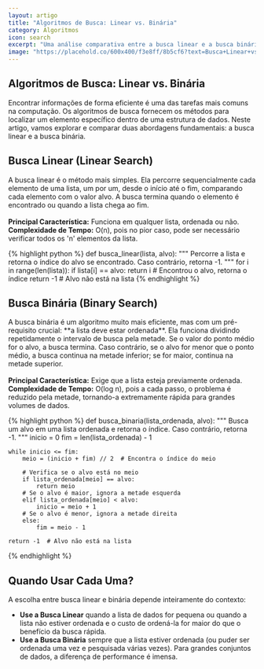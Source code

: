 ```yaml
---
layout: artigo
title: "Algoritmos de Busca: Linear vs. Binária"
category: Algoritmos
icon: search
excerpt: "Uma análise comparativa entre a busca linear e a busca binária, dois algoritmos fundamentais para encontrar elementos em uma coleção de dados. Entenda quando e porquê usar cada um."
image: "https://placehold.co/600x400/f3e8ff/8b5cf6?text=Busca+Linear+vs+Binária"
---
```


<article>
    <h1 class="text-4xl font-extrabold tracking-tight text-[var(--text-primary)] sm:text-5xl">Algoritmos de Busca: Linear vs. Binária</h1>
    <p class="mt-6 text-lg text-[var(--text-secondary)]">
        Encontrar informações de forma eficiente é uma das tarefas mais comuns na computação. Os algoritmos de busca fornecem os métodos para localizar um elemento específico dentro de uma estrutura de dados. Neste artigo, vamos explorar e comparar duas abordagens fundamentais: a busca linear e a busca binária.
    </p>
    <section class="pt-10" id="busca-linear">
        <h2 class="text-3xl font-bold tracking-tight text-[var(--text-primary)]">Busca Linear (Linear Search)</h2>
        <p class="mt-4 mb-6 text-lg text-[var(--text-secondary)]">
            A busca linear é o método mais simples. Ela percorre sequencialmente cada elemento de uma lista, um por um, desde o início até o fim, comparando cada elemento com o valor alvo. A busca termina quando o elemento é encontrado ou quando a lista chega ao fim.
            <br><br>
            <strong>Principal Característica:</strong> Funciona em qualquer lista, ordenada ou não.
            <br>
            <strong>Complexidade de Tempo:</strong> O(n), pois no pior caso, pode ser necessário verificar todos os 'n' elementos da lista.
        </p>
{% highlight python %}
def busca_linear(lista, alvo):
    """
    Percorre a lista e retorna o índice do alvo se encontrado.
    Caso contrário, retorna -1.
    """
    for i in range(len(lista)):
        if lista[i] == alvo:
            return i  # Encontrou o alvo, retorna o índice
    return -1  # Alvo não está na lista
{% endhighlight %}
    </section>
    <section class="pt-10" id="busca-binaria">
        <h2 class="text-3xl font-bold tracking-tight text-[var(--text-primary)]">Busca Binária (Binary Search)</h2>
        <p class="mt-4 mb-6 text-lg text-[var(--text-secondary)]">
            A busca binária é um algoritmo muito mais eficiente, mas com um pré-requisito crucial: **a lista deve estar ordenada**. Ela funciona dividindo repetidamente o intervalo de busca pela metade. Se o valor do ponto médio for o alvo, a busca termina. Caso contrário, se o alvo for menor que o ponto médio, a busca continua na metade inferior; se for maior, continua na metade superior.
            <br><br>
            <strong>Principal Característica:</strong> Exige que a lista esteja previamente ordenada.
            <br>
            <strong>Complexidade de Tempo:</strong> O(log n), pois a cada passo, o problema é reduzido pela metade, tornando-a extremamente rápida para grandes volumes de dados.
        </p>
{% highlight python %}
def busca_binaria(lista_ordenada, alvo):
    """
    Busca um alvo em uma lista ordenada e retorna o índice.
    Caso contrário, retorna -1.
    """
    inicio = 0
    fim = len(lista_ordenada) - 1

    while inicio <= fim:
        meio = (inicio + fim) // 2  # Encontra o índice do meio

        # Verifica se o alvo está no meio
        if lista_ordenada[meio] == alvo:
            return meio
        # Se o alvo é maior, ignora a metade esquerda
        elif lista_ordenada[meio] < alvo:
            inicio = meio + 1
        # Se o alvo é menor, ignora a metade direita
        else:
            fim = meio - 1
            
    return -1  # Alvo não está na lista
{% endhighlight %}
    </section>
    <section class="pt-10" id="comparacao">
        <h2 class="text-3xl font-bold tracking-tight text-[var(--text-primary)]">Quando Usar Cada Uma?</h2>
        <p class="mt-4 text-lg text-[var(--text-secondary)]">
            A escolha entre busca linear e binária depende inteiramente do contexto:
            <ul>
                <li class="mt-2"><strong>Use a Busca Linear</strong> quando a lista de dados for pequena ou quando a lista não estiver ordenada e o custo de ordená-la for maior do que o benefício da busca rápida.</li>
                <li class="mt-2"><strong>Use a Busca Binária</strong> sempre que a lista estiver ordenada (ou puder ser ordenada uma vez e pesquisada várias vezes). Para grandes conjuntos de dados, a diferença de performance é imensa.</li>
            </ul>
        </p>
    </section>
</article>
